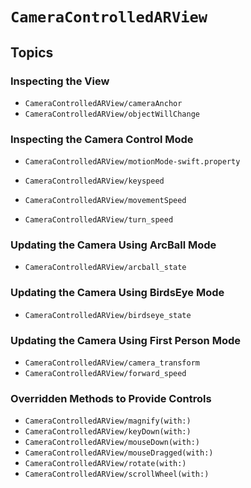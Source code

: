 # ``CameraControlledARView``

## Topics

### Inspecting the View

- ``CameraControlledARView/cameraAnchor``
- ``CameraControlledARView/objectWillChange``

### Inspecting the Camera Control Mode

- ``CameraControlledARView/motionMode-swift.property``

- ``CameraControlledARView/keyspeed``
- ``CameraControlledARView/movementSpeed``
- ``CameraControlledARView/turn_speed``

### Updating the Camera Using ArcBall Mode

- ``CameraControlledARView/arcball_state``

### Updating the Camera Using BirdsEye Mode

- ``CameraControlledARView/birdseye_state``

### Updating the Camera Using First Person Mode

- ``CameraControlledARView/camera_transform``
- ``CameraControlledARView/forward_speed``

### Overridden Methods to Provide Controls

- ``CameraControlledARView/magnify(with:)``
- ``CameraControlledARView/keyDown(with:)``
- ``CameraControlledARView/mouseDown(with:)``
- ``CameraControlledARView/mouseDragged(with:)``
- ``CameraControlledARView/rotate(with:)``
- ``CameraControlledARView/scrollWheel(with:)``

